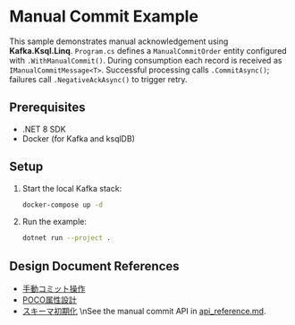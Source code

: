 # Manual Commit Example

This sample demonstrates manual acknowledgement using **Kafka.Ksql.Linq**.
`Program.cs` defines a `ManualCommitOrder` entity configured with `.WithManualCommit()`.
During consumption each record is received as `IManualCommitMessage<T>`.
Successful processing calls `.CommitAsync()`; failures call `.NegativeAckAsync()` to trigger retry.

## Prerequisites

- .NET 8 SDK
- Docker (for Kafka and ksqlDB)

## Setup

1. Start the local Kafka stack:
   ```bash
   docker-compose up -d
   ```
2. Run the example:
   ```bash
   dotnet run --project .
   ```

## Design Document References

- [手動コミット操作](../../docs/manual_commit.md)
- [POCO属性設計](../../docs/oss_design_combined.md#3-poco属性ベースdsl設計ルール（fluent-apiの排除方針）)
- [スキーマ初期化](../../docs/oss_design_combined.md#4-スキーマ構築と初期化手順（onmodelcreating）)
\nSee the manual commit API in [api_reference.md](../../docs/api_reference.md).
